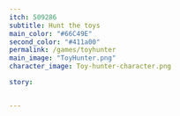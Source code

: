 ```yaml
---
itch: 509286
subtitle: Hunt the toys
main_color: "#66C49E"
second_color: "#411a00"
permalink: /games/toyhunter
main_image: "ToyHunter.png"
character_image: Toy-hunter-character.png

story:


---
```

